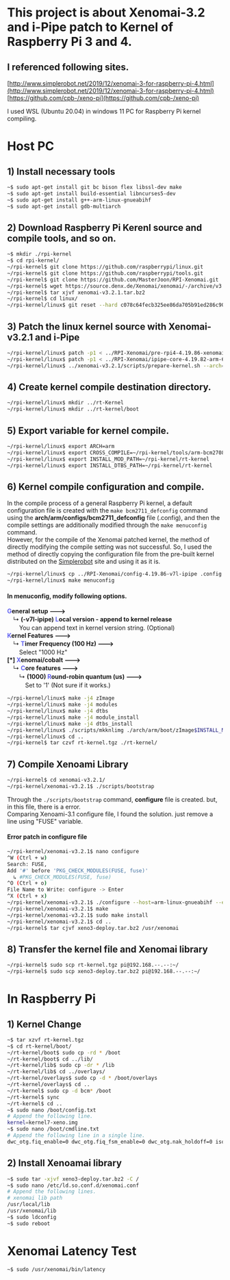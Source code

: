 # This project is about Xenomai-3.2 and i-Pipe patch to Kernel of Raspberry Pi 3 and 4.

## I referenced following sites.  
[http://www.simplerobot.net/2019/12/xenomai-3-for-raspberry-pi-4.html](http://www.simplerobot.net/2019/12/xenomai-3-for-raspberry-pi-4.html)  
[https://github.com/cpb-/xeno-pi](https://github.com/cpb-/xeno-pi)  

I used WSL (Ubuntu 20.04) in windows 11 PC for Raspberry Pi kernel compiling.
# Host PC
## 1) Install necessary tools
```sh
~$ sudo apt-get install git bc bison flex libssl-dev make
~$ sudo apt-get install build-essential libncurses5-dev
~$ sudo apt-get install g++-arm-linux-gnueabihf
~$ sudo apt-get install gdb-multiarch
```  

## 2) Download Raspberry Pi Kerenl source and compile tools, and so on.
```sh
~$ mkdir ./rpi-kernel
~$ cd rpi-kernel/
~/rpi-kernel$ git clone https://github.com/raspberrypi/linux.git
~/rpi-kernel$ git clone https://github.com/raspberrypi/tools.git
~/rpi-kernel$ git clone https://github.com/MasterJoon/RPI-Xenomai.git
~/rpi-kernel$ wget https://source.denx.de/Xenomai/xenomai/-/archive/v3.2.1/xenomai-v3.2.1.tar.bz2
~/rpi-kernel$ tar xjvf xenomai-v3.2.1.tar.bz2
~/rpi-kernel$ cd linux/
~/rpi-kernel/linux$ git reset --hard c078c64fecb325ee86da705b91ed286c90aae3f6
```  

## 3) Patch the linux kernel source with Xenomai-v3.2.1 and i-Pipe
```sh
~/rpi-kernel/linux$ patch -p1 < ../RPI-Xenomai/pre-rpi4-4.19.86-xenomai3-simplerobot.patch
~/rpi-kernel/linux$ patch -p1 < ../RPI-Xenomai/ipipe-core-4.19.82-arm-6-mod-4.49.86.patch
~/rpi-kernel/linux$ ../xenomai-v3.2.1/scripts/prepare-kernel.sh --arch=arm --linux=./
```  

## 4) Create kernel compile destination directory.
```sh
~/rpi-kernel/linux$ mkdir ../rt-Kernel
~/rpi-kernel/linux$ mkdir ../rt-kernel/boot
```  

## 5) Export variable for kernel compile.
```sh
~/rpi-kernel/linux$ export ARCH=arm
~/rpi-kernel/linux$ export CROSS_COMPILE=~/rpi-kernel/tools/arm-bcm2708/gcc-linaro-arm-linux-gnueabihf-raspbian-x64/bin/arm-linux-gnueabihf-
~/rpi-kernel/linux$ export INSTALL_MOD_PATH=~/rpi-kernel/rt-kernel
~/rpi-kernel/linux$ export INSTALL_DTBS_PATH=~/rpi-kernel/rt-kernel
```  

## 6) Kernel compile configuration and compile.
In the compile process of a general Raspberry Pi kernel, a default configuration file is created with the ```make bcm2711_defconfig``` command using the **arch/arm/configs/bcm2711_defconfig** file (.config), and then the compile settings are additionally modified through the ```make menuconfig``` command.  
However, for the compile of the Xenomai patched kernel, the method of directly modifying the compile setting was not successful. So, I used the method of directly copying the configuration file from the pre-built kernel distributed on the [Simplerobot](https://github.com/thanhtam-h/rpi4-xeno3) site and using it as it is.  
```sh
~/rpi-kernel/linux$ cp ../RPI-Xenomai/config-4.19.86-v7l-ipipe .config
~/rpi-kernel/linux$ make menuconfig
```  
#### In menuconfig, modify following options.  
**<span style="color: #6262F1">G</span>eneral setup --->**  
　↳ **(-v7l-ipipe) <span style="color: #6262F1">L</span>ocal version - append to kernel release**  
　　You can append text in kernel version string. (Optional)  
**<span style="color: #6262F1">K</span>ernel Features --->**  
　↳ **<span style="color: #6262F1">T</span>imer Frequency (100 Hz) --->**  
　　Select "1000 Hz"  
**[*] <span style="color: #6262F1">X</span>enomai/cobalt --->**  
　↳ **<span style="color: #6262F1">C</span>ore features --->**  
　　↳ **(1000) <span style="color: #6262F1">R</span>ound-robin quantum (us) --->**  
　　　Set to '1' (Not sure if it works.)  

```sh
~/rpi-kernel/linux$ make -j4 zImage
~/rpi-kernel/linux$ make -j4 modules
~/rpi-kernel/linux$ make -j4 dtbs
~/rpi-kernel/linux$ make -j4 module_install
~/rpi-kernel/linux$ make -j4 dtbs_install
~/rpi-kernel/linux$ ./scripts/mkknlimg ./arch/arm/boot/zImage$INSTALL_MOD_PATH/boot/kernel7-xeno.img
~/rpi-kernel/linux$ cd ..
~/rpi-kernel$ tar czvf rt-kernel.tgz ./rt-kernel/
```  

## 7) Compile Xenoami Library
```sh
~/rpi-kernel$ cd xenomai-v3.2.1/
~/rpi-kernel/xenomai-v3.2.1$ ./scripts/bootstrap
```
Through the ```./scripts/bootstrap``` command, **configure** file is created. but, in this file, there is a error.  
Comparing Xenoami-3.1 configure file, I found the solution. just remove a line using "FUSE" variable.  
#### Error patch in configure file
```sh
~/rpi-kernel/xenomai-v3.2.1$ nano configure
^W (Ctrl + w)
Search: FUSE,
Add '#' before 'PKG_CHECK_MODULES(FUSE, fuse)'
  ↳ #PKG_CHECK_MODULES(FUSE, fuse)
^O (Ctrl + o)
File Name to Write: configure -> Enter
^X (Ctrl + x)
~/rpi-kernel/xenomai-v3.2.1$ ./configure --host=arm-linux-gnueabihf --enable-smp --with-core=cobalt
~/rpi-kernel/xenomai-v3.2.1$ make
~/rpi-kernel/xenomai-v3.2.1$ sudo make install
~/rpi-kernel/xenomai-v3.2.1$ cd ..
~/rpi-kernel$ tar cjvf xeno3-deploy.tar.bz2 /usr/xenomai
```  

## 8) Transfer the kernel file and Xenomai library
```sh
~/rpi-kernel$ sudo scp rt-kernel.tgz pi@192.168.--.--:~/
~/rpi-kernel$ sudo scp xeno3-deploy.tar.bz2 pi@192.168.--.--:~/
```  

# In Raspberry Pi
## 1) Kernel Change
```sh
~$ tar xzvf rt-kernel.tgz
~$ cd rt-kernel/boot/
~/rt-kernel/boot$ sudo cp -rd * /boot
~/rt-kernel/boot$ cd ../lib/
~/rt-kernel/lib$ sudo cp -dr * /lib
~/rt-kernel/lib$ cd ../overlays/
~/rt-kernel/overlays$ sudo cp -d * /boot/overlays
~/rt-kernel/overlays$ cd ..
~/rt-kernel$ sudo cp -d bcm* /boot
~/rt-kernel$ sync
~/rt-kernel$ cd ..
~$ sudo nano /boot/config.txt
# Append the following line.
kernel=kernel7-xeno.img
~$ sudo nano /boot/cmdline.txt
# Append the following line in a single line.
dwc_otg.fiq_enable=0 dwc_otg.fiq_fsm_enable=0 dwc_otg.nak_holdoff=0 isolcpus=0,1 xenomai.supported_cpus=0x3
```  

## 2) Install Xenoamai library
```sh
~$ sudo tar -xjvf xeno3-deploy.tar.bz2 -C /
~$ sudo nano /etc/ld.so.conf.d/xenomai.conf
# Append the following lines.
# xenomai lib path
/usr/local/lib
/usr/xenomai/lib
~$ sudo ldconfig
~$ sudo reboot
```  

# Xenomai Latency Test
```sh
~$ sudo /usr/xenomai/bin/latency
```  
